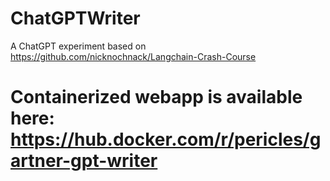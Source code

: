 # ChatGPTWriter
A ChatGPT experiment based on https://github.com/nicknochnack/Langchain-Crash-Course

# Containerized webapp is available here: https://hub.docker.com/r/pericles/gartner-gpt-writer
